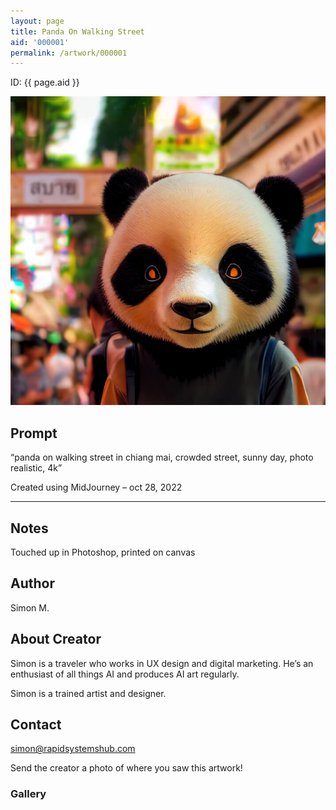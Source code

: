 ```yaml
---
layout: page
title: Panda On Walking Street
aid: '000001'
permalink: /artwork/000001
---
```


ID: {{ page.aid }}

<img src="/assets/images/000001_panda_on_walking_street_in_chiang_mai_2x3.jpg" class="img-fluid" alt="Panda Artwork">

## Prompt

“panda on walking street in chiang mai, crowded street, sunny day, photo realistic, 4k”

Created using MidJourney – oct 28, 2022

<hr />

## Notes

Touched up in Photoshop, printed on canvas

## Author

Simon M.

## About Creator

Simon is a traveler who works in UX design and digital marketing. He’s an enthusiast of all things AI and produces AI art regularly.

Simon is a trained artist and designer.

## Contact

[simon@rapidsystemshub.com](mailto:simon@rapidsystemshub.com)

<i class="fa-solid fa-paper-plane"></i>
Send the creator a photo of where you saw this artwork!

### Gallery

